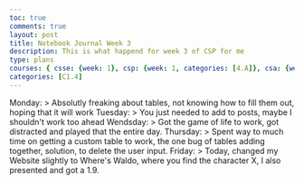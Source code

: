 ```yaml
---
toc: true
comments: true
layout: post
title: Notebook Journal Week 3
description: This is what happend for week 3 of CSP for me 
type: plans
courses: { csse: {week: 1}, csp: {week: 1, categories: [4.A]}, csa: {week: 0} }
categories: [C1.4]
---
```

Monday:
    > Absolutly freaking about tables, not knowing how to fill them out, hoping that it will work
Tuesday:
    > You just needed to add to posts, maybe I shouldn't work too ahead
Wendsday:
    > Got the game of life to work, got distracted and played that the entire day. 
Thursday:
    > Spent way to much time on getting a custom table to work, the one bug of tables adding together, solution, to delete the user input.
Friday:
    > Today, changed my Website slightly to Where's Waldo, where you find the character X, I also presented and got a 1.9.